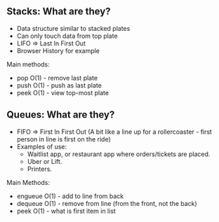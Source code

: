 ## Stacks: What are they?

- Data structure similar to stacked plates
- Can only touch data from top plate
- LIFO => Last In First Out
- Browser History for example

Main methods:
- pop O(1) - remove last plate
- push O(1) - push as last plate
- peek O(1) - view top-most plate

## Queues: What are they?

- FIFO => First In First Out (A bit like a line up for a rollercoaster - first person in line is first on the ride)
- Examples of use: 
  - Waitlist app, or restaurant app where orders/tickets are placed.
  - Uber or Lift. 
  - Printers.

Main Methods:
- engueue O(1) - add to line from back
- dequeue O(1) - remove from line (from the front, not the back)
- peek O(1) - what is first item in list